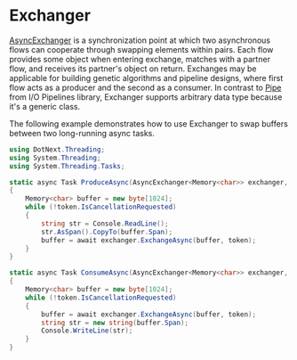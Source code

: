 Exchanger
====
[AsyncExchanger](../../api/DotNext.Threading.AsyncTrigger.yml) is a synchronization point at which two asynchronous flows can cooperate through swapping elements within pairs. Each flow provides some object when entering exchange, matches with a partner flow, and receives its partner's object on return. Exchanges may be applicable for building genetic algorithms and pipeline designs, where first flow acts as a producer and the second as a consumer. In contrast to [Pipe](https://docs.microsoft.com/en-us/dotnet/api/system.io.pipelines.pipe) from I/O Pipelines library, Exchanger supports arbitrary data type because it's a generic class.

The following example demonstrates how to use Exchanger to swap buffers between two long-running async tasks.
```csharp
using DotNext.Threading;
using System.Threading;
using System.Threading.Tasks;

static async Task ProduceAsync(AsyncExchanger<Memory<char>> exchanger, CancellationToken token)
{
    Memory<char> buffer = new byte[1024];
    while (!token.IsCancellationRequested)
    {
        string str = Console.ReadLine();
        str.AsSpan().CopyTo(buffer.Span);
        buffer = await exchanger.ExchangeAsync(buffer, token);
    }
}

static async Task ConsumeAsync(AsyncExchanger<Memory<char>> exchanger, CancellationToken token)
{
    Memory<char> buffer = new byte[1024];
    while (!token.IsCancellationRequested)
    {
        buffer = await exchanger.ExchangeAsync(buffer, token);
        string str = new string(buffer.Span);
        Console.WriteLine(str);
    }
}
```